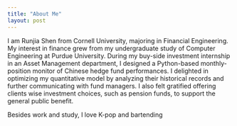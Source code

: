 ```yaml
---
title: "About Me"
layout: post
---
```


I am Runjia Shen from Cornell University, majoring in Financial Engineering. My interest in finance grew from my undergraduate study of Computer Engineering at Purdue University. During my buy-side investment internship in an Asset Management department, I designed a Python-based monthly-position monitor of Chinese hedge fund performances. I delighted in optimizing my quantitative model by analyzing their historical records and further communicating with fund managers. I also felt gratified offering clients wise investment choices, such as pension funds, to support the general public benefit. 

Besides work and study, I love K-pop and bartending
